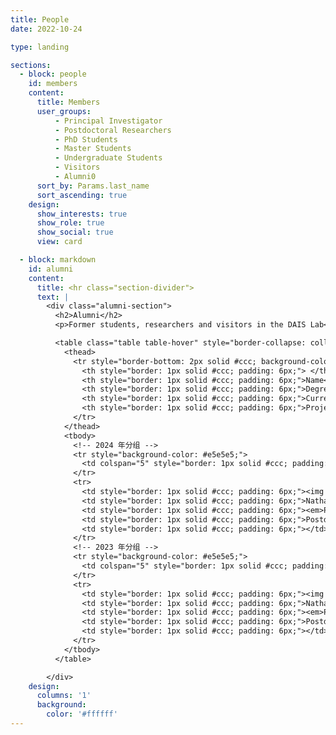 ```yaml
---
title: People
date: 2022-10-24

type: landing

sections:
  - block: people
    id: members
    content:
      title: Members
      user_groups:
          - Principal Investigator
          - Postdoctoral Researchers
          - PhD Students
          - Master Students
          - Undergraduate Students
          - Visitors
          - Alumni0
      sort_by: Params.last_name
      sort_ascending: true
    design:
      show_interests: true
      show_role: true
      show_social: true 
      view: card

  - block: markdown
    id: alumni
    content:
      title: <hr class="section-divider">  
      text: |
        <div class="alumni-section">
          <h2>Alumni</h2>
          <p>Former students, researchers and visitors in the DAIS Lab</p>

          <table class="table table-hover" style="border-collapse: collapse; width: 100%; border: 1px solid #ccc; font-size: 14px;">
            <thead>
              <tr style="border-bottom: 2px solid #ccc; background-color: #f9f9f9;">
                <th style="border: 1px solid #ccc; padding: 6px;"> </th>
                <th style="border: 1px solid #ccc; padding: 6px;">Name</th>
                <th style="border: 1px solid #ccc; padding: 6px;">Degree</th>
                <th style="border: 1px solid #ccc; padding: 6px;">Current Status</th>
                <th style="border: 1px solid #ccc; padding: 6px;">Project</th>
              </tr>
            </thead>
            <tbody>
              <!-- 2024 年分组 -->
              <tr style="background-color: #e5e5e5;">
                <td colspan="5" style="border: 1px solid #ccc; padding: 6px;"><strong>2024</strong></td>
              </tr>
              <tr>
                <td style="border: 1px solid #ccc; padding: 6px;"><img src="/uploads/Alumni_img/avatar.png" width="36" style="border-radius: 50%;"></td>
                <td style="border: 1px solid #ccc; padding: 6px;">Nathan Lawrence</td>
                <td style="border: 1px solid #ccc; padding: 6px;"><em>Postdoc</em></td>
                <td style="border: 1px solid #ccc; padding: 6px;">Postdoctoral Researcher (UC San Diego)</td>
                <td style="border: 1px solid #ccc; padding: 6px;"></td>
              </tr>
              <!-- 2023 年分组 -->
              <tr style="background-color: #e5e5e5;">
                <td colspan="5" style="border: 1px solid #ccc; padding: 6px;"><strong>2023</strong></td>
              </tr>
              <tr>
                <td style="border: 1px solid #ccc; padding: 6px;"><img src="/uploads/Alumni_img/avatar.png" width="36" style="border-radius: 50%;"></td>
                <td style="border: 1px solid #ccc; padding: 6px;">Nathan Lawrence</td>
                <td style="border: 1px solid #ccc; padding: 6px;"><em>Postdoc</em></td>
                <td style="border: 1px solid #ccc; padding: 6px;">Postdoctoral Researcher (UC San Diego)</td>
                <td style="border: 1px solid #ccc; padding: 6px;"></td>
              </tr>
            </tbody>
          </table>

        </div>
    design:
      columns: '1'
      background:
        color: '#ffffff'
---
```

